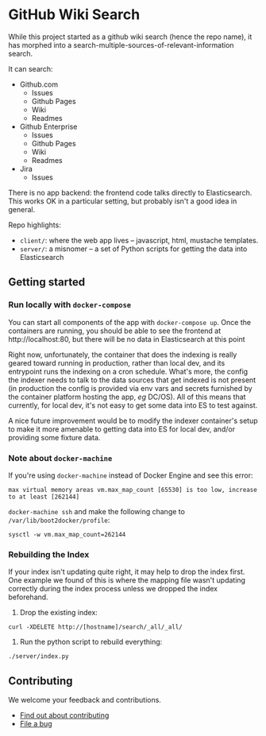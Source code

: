 # GitHub Wiki Search

While this project started as a github wiki search (hence the repo name),
it has morphed into a search-multiple-sources-of-relevant-information search.

It can search:
  * Github.com
    * Issues
    * Github Pages
    * Wiki
    * Readmes
  * Github Enterprise
    * Issues
    * Github Pages
    * Wiki
    * Readmes
  * Jira
    * Issues

There is no app backend: the frontend code talks directly to Elasticsearch.
This works OK in a particular setting, but probably isn't a good idea in general.

Repo highlights:

  * `client/`: where the web app lives – javascript, html, mustache templates.
  * `server/`: a misnomer – a set of Python scripts for getting the data into Elasticsearch

## Getting started

### Run locally with `docker-compose`

You can start all components of the app with `docker-compose up`. Once the
containers are running, you should be able to see the frontend at
http://localhost:80, but there will be no data in Elasticsearch at this
point

Right now, unfortunately, the container that does the indexing is
really geared toward running in production, rather than local dev, and its
entrypoint runs the indexing on a cron schedule. What's more, the config
the indexer needs to talk to the data sources that get indexed is not
present (in production the config is provided via env vars and secrets
furnished by the container platform hosting the app, _eg_ DC/OS). All of
this means that currently, for local dev, it's not easy to get some data
into ES to test against.

A nice future improvement would be to modify the indexer container's
setup to make it more amenable to getting data into ES for local dev,
and/or providing some fixture data.

### Note about `docker-machine`

If you're using `docker-machine` instead of Docker Engine and see this error:

```
max virtual memory areas vm.max_map_count [65530] is too low, increase to at least [262144]
```

`docker-machine ssh` and make the following change to `/var/lib/boot2docker/profile`:

```
sysctl -w vm.max_map_count=262144
```

### Rebuilding the Index

If your index isn't updating quite right, it may help to drop the index first.
One example we found of this is where the mapping file wasn't updating correctly
during the index process unless we dropped the index beforehand.

1. Drop the existing index:

```
curl -XDELETE http://[hostname]/search/_all/_all/
```

1. Run the python script to rebuild everything:

```
./server/index.py
```


## Contributing

We welcome your feedback and contributions.

- [Find out about contributing](https://github.com/cfpb/github-wiki-search/blob/master/CONTRIBUTING.md)
- [File a bug](https://github.com/cfpb/github-wiki-search/issues/new?body=%23%23%20URL%0D%0D%0D%23%23%20Actual%20Behavior%0D%0D%0D%23%23%20Expected%20Behavior%0D%0D%0D%23%23%20Steps%20to%20Reproduce%0D%0D%0D%23%23%20Screenshot&labels=bug)

